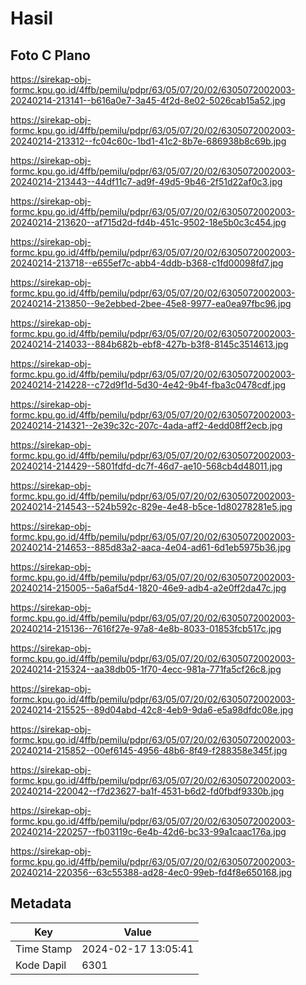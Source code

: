 # Hasil

## Foto C Plano

https://sirekap-obj-formc.kpu.go.id/4ffb/pemilu/pdpr/63/05/07/20/02/6305072002003-20240214-213141--b616a0e7-3a45-4f2d-8e02-5026cab15a52.jpg

https://sirekap-obj-formc.kpu.go.id/4ffb/pemilu/pdpr/63/05/07/20/02/6305072002003-20240214-213312--fc04c60c-1bd1-41c2-8b7e-686938b8c69b.jpg

https://sirekap-obj-formc.kpu.go.id/4ffb/pemilu/pdpr/63/05/07/20/02/6305072002003-20240214-213443--44df11c7-ad9f-49d5-9b46-2f51d22af0c3.jpg

https://sirekap-obj-formc.kpu.go.id/4ffb/pemilu/pdpr/63/05/07/20/02/6305072002003-20240214-213620--af715d2d-fd4b-451c-9502-18e5b0c3c454.jpg

https://sirekap-obj-formc.kpu.go.id/4ffb/pemilu/pdpr/63/05/07/20/02/6305072002003-20240214-213718--e655ef7c-abb4-4ddb-b368-c1fd00098fd7.jpg

https://sirekap-obj-formc.kpu.go.id/4ffb/pemilu/pdpr/63/05/07/20/02/6305072002003-20240214-213850--9e2ebbed-2bee-45e8-9977-ea0ea97fbc96.jpg

https://sirekap-obj-formc.kpu.go.id/4ffb/pemilu/pdpr/63/05/07/20/02/6305072002003-20240214-214033--884b682b-ebf8-427b-b3f8-8145c3514613.jpg

https://sirekap-obj-formc.kpu.go.id/4ffb/pemilu/pdpr/63/05/07/20/02/6305072002003-20240214-214228--c72d9f1d-5d30-4e42-9b4f-fba3c0478cdf.jpg

https://sirekap-obj-formc.kpu.go.id/4ffb/pemilu/pdpr/63/05/07/20/02/6305072002003-20240214-214321--2e39c32c-207c-4ada-aff2-4edd08ff2ecb.jpg

https://sirekap-obj-formc.kpu.go.id/4ffb/pemilu/pdpr/63/05/07/20/02/6305072002003-20240214-214429--5801fdfd-dc7f-46d7-ae10-568cb4d48011.jpg

https://sirekap-obj-formc.kpu.go.id/4ffb/pemilu/pdpr/63/05/07/20/02/6305072002003-20240214-214543--524b592c-829e-4e48-b5ce-1d80278281e5.jpg

https://sirekap-obj-formc.kpu.go.id/4ffb/pemilu/pdpr/63/05/07/20/02/6305072002003-20240214-214653--885d83a2-aaca-4e04-ad61-6d1eb5975b36.jpg

https://sirekap-obj-formc.kpu.go.id/4ffb/pemilu/pdpr/63/05/07/20/02/6305072002003-20240214-215005--5a6af5d4-1820-46e9-adb4-a2e0ff2da47c.jpg

https://sirekap-obj-formc.kpu.go.id/4ffb/pemilu/pdpr/63/05/07/20/02/6305072002003-20240214-215136--7616f27e-97a8-4e8b-8033-01853fcb517c.jpg

https://sirekap-obj-formc.kpu.go.id/4ffb/pemilu/pdpr/63/05/07/20/02/6305072002003-20240214-215324--aa38db05-1f70-4ecc-981a-771fa5cf26c8.jpg

https://sirekap-obj-formc.kpu.go.id/4ffb/pemilu/pdpr/63/05/07/20/02/6305072002003-20240214-215525--89d04abd-42c8-4eb9-9da6-e5a98dfdc08e.jpg

https://sirekap-obj-formc.kpu.go.id/4ffb/pemilu/pdpr/63/05/07/20/02/6305072002003-20240214-215852--00ef6145-4956-48b6-8f49-f288358e345f.jpg

https://sirekap-obj-formc.kpu.go.id/4ffb/pemilu/pdpr/63/05/07/20/02/6305072002003-20240214-220042--f7d23627-ba1f-4531-b6d2-fd0fbdf9330b.jpg

https://sirekap-obj-formc.kpu.go.id/4ffb/pemilu/pdpr/63/05/07/20/02/6305072002003-20240214-220257--fb03119c-6e4b-42d6-bc33-99a1caac176a.jpg

https://sirekap-obj-formc.kpu.go.id/4ffb/pemilu/pdpr/63/05/07/20/02/6305072002003-20240214-220356--63c55388-ad28-4ec0-99eb-fd4f8e650168.jpg


## Metadata

| Key        | Value               |
| ---------- | ------------------- |
| Time Stamp | 2024-02-17 13:05:41 |
| Kode Dapil | 6301                |



